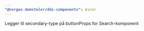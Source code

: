 ```yaml
---
"@norges-domstoler/dds-components": minor
---
```


Legger til secondary-type på buttonProps for Search-komponent
